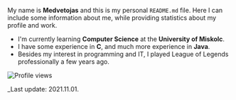 My name is **Medvetojas** and this is my personal `README.md` file.
Here I can include some information about me, while providing statistics about my profile and work.

* I'm currently learning **Computer Science** at the **University of Miskolc**.
* I have some experience in **C**, and much more experience in **Java**.
* Besides my interest in programming and IT, I played League of Legends professionally a few years ago.

![Profile views](https://gpvc.arturio.dev/Medvetojas)

_Last update: 2021.11.01.
